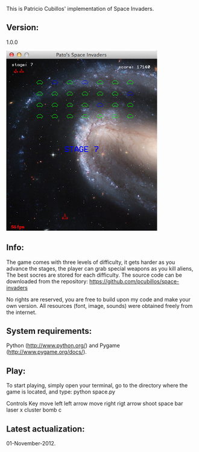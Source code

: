 This is Patricio Cubillos' implementation of Space Invaders.

Version:
--------
1.0.0

![Screen Shot 0](https://github.com/pcubillos/space-invaders/blob/master/screenshots/ScreenShot0.jpg "Logo Title Text 1")

Info:
-----
The game comes with three levels of difficulty, it gets harder as you advance the stages, the player can grab special weapons as you kill aliens, The best socres are stored for each difficulty. The source code can be downloaded from the repository:
https://github.com/pcubillos/space-invaders

No rights are reserved, you are free to  build upon my code and make your own version. All resources (font, image, sounds) were obtained freely from the internet.


System requirements:
--------------------
Python (http://www.python.org/) and Pygame (http://www.pygame.org/docs/).


Play:
-----
To start playing, simply open your terminal, go to the directory where the game is located, and type:
python space.py

Controls       Key
move left      left arrow
move right     rigt arrow
shoot          space bar
laser          x
cluster bomb   c


Latest actualization:
---------------------
01-November-2012.
